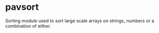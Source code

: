 pavsort
=======

Sorting module used to sort large scale arrays on strings, numbers or a combination of either. 
